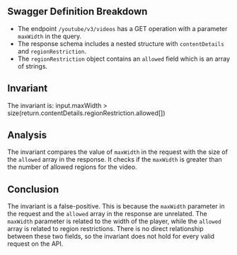 ## Swagger Definition Breakdown
- The endpoint `/youtube/v3/videos` has a GET operation with a parameter `maxWidth` in the query.
- The response schema includes a nested structure with `contentDetails` and `regionRestriction`.
- The `regionRestriction` object contains an `allowed` field which is an array of strings.

## Invariant
The invariant is: input.maxWidth > size(return.contentDetails.regionRestriction.allowed[])

## Analysis
The invariant compares the value of `maxWidth` in the request with the size of the `allowed` array in the response. It checks if the `maxWidth` is greater than the number of allowed regions for the video.

## Conclusion
The invariant is a false-positive. This is because the `maxWidth` parameter in the request and the `allowed` array in the response are unrelated. The `maxWidth` parameter is related to the width of the player, while the `allowed` array is related to region restrictions. There is no direct relationship between these two fields, so the invariant does not hold for every valid request on the API.
